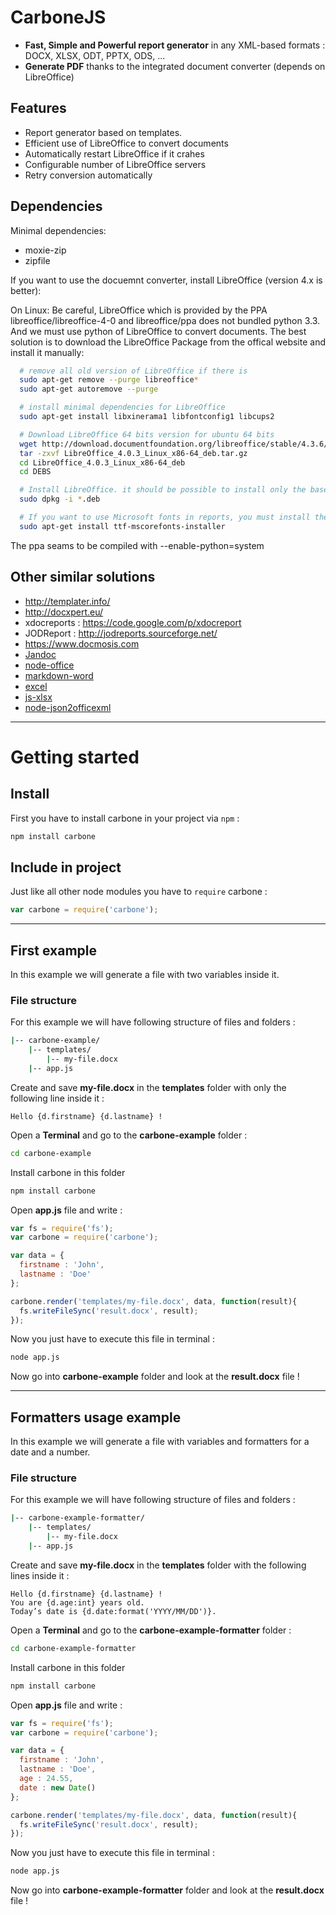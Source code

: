 CarboneJS
=========

- **Fast, Simple and Powerful report generator** in any XML-based formats : DOCX, XLSX, ODT, PPTX, ODS, ...
- **Generate PDF** thanks to the integrated document converter (depends on LibreOffice)

Features
--------

- Report generator based on templates.
- Efficient use of LibreOffice to convert documents 
- Automatically restart LibreOffice if it crahes
- Configurable number of LibreOffice servers
- Retry conversion automatically

Dependencies
------------

Minimal dependencies: 
- moxie-zip 
- zipfile

If you want to use the docuemnt converter, install LibreOffice (version 4.x is better):

On Linux:
Be careful, LibreOffice which is provided by the PPA libreoffice/libreoffice-4-0 and libreoffice/ppa does not bundled python 3.3. And we must use python of LibreOffice to convert documents. The best solution is to download the LibreOffice Package from the offical website and install it manually:

```bash
  # remove all old version of LibreOffice if there is
  sudo apt-get remove --purge libreoffice*
  sudo apt-get autoremove --purge

  # install minimal dependencies for LibreOffice
  sudo apt-get install libxinerama1 libfontconfig1 libcups2

  # Download LibreOffice 64 bits version for ubuntu 64 bits
  wget http://download.documentfoundation.org/libreoffice/stable/4.3.6/deb/x86_64/LibreOffice_4.3.6_Linux_x86-64_deb.tar.gz
  tar -zxvf LibreOffice_4.0.3_Linux_x86-64_deb.tar.gz
  cd LibreOffice_4.0.3_Linux_x86-64_deb
  cd DEBS

  # Install LibreOffice. it should be possible to install only the base but I'm not sure
  sudo dpkg -i *.deb

  # If you want to use Microsoft fonts in reports, you must install the fonts on the server (Andale Mono, Arial Black, Arial, Comic Sans MS, Courier New, Georgia, Impact,Times New Roman, Trebuchet, Verdana,Webdings)
  sudo apt-get install ttf-mscorefonts-installer
```
The ppa seams to be compiled with  --enable-python=system


Other similar solutions
-----------------------
- http://templater.info/
- http://docxpert.eu/
- xdocreports : https://code.google.com/p/xdocreport
- JODReport : http://jodreports.sourceforge.net/
- https://www.docmosis.com
- [Jandoc](https://github.com/jgnewman/jandoc)
- [node-office](https://github.com/dkiyatkin/node-office)
- [markdown-word](https://github.com/Trimeego/markdown-word)
- [excel](https://github.com/trevordixon/excel.js)
- [js-xlsx](https://github.com/Niggler/js-xlsx)
- [node-json2officexml](https://github.com/pimetrai/node-json2officexml)


---

# Getting started

## Install
First you have to install carbone in your project via `npm` :

```bash
npm install carbone
```

## Include in project
Just like all other node modules you have to `require` carbone :

```javascript
var carbone = require('carbone');
```

---

## First example
In this example we will generate a file with two variables inside it.

### File structure
For this example we will have following structure of files and folders :

```bash
|-- carbone-example/
    |-- templates/
        |-- my-file.docx
    |-- app.js
```

Create and save **my-file.docx** in the **templates** folder with only the following line inside it :

```text
Hello {d.firstname} {d.lastname} !
```

Open a **Terminal** and go to the **carbone-example** folder :

```bash
cd carbone-example
```

Install carbone in this folder

```javascript
npm install carbone
```

Open **app.js** file and write :

```javascript
var fs = require('fs');
var carbone = require('carbone');

var data = {
  firstname : 'John',
  lastname : 'Doe'
};

carbone.render('templates/my-file.docx', data, function(result){
  fs.writeFileSync('result.docx', result);
});
```

Now you just have to execute this file in terminal :

```bash
node app.js
```

Now go into **carbone-example** folder and look at the **result.docx** file !

---

## Formatters usage example
In this example we will generate a file with variables and formatters for a date and a number.

### File structure
For this example we will have following structure of files and folders :

```bash
|-- carbone-example-formatter/
    |-- templates/
        |-- my-file.docx
    |-- app.js
```

Create and save **my-file.docx** in the **templates** folder with the following lines inside it :

```text
Hello {d.firstname} {d.lastname} !
You are {d.age:int} years old.
Today’s date is {d.date:format('YYYY/MM/DD')}.
```

Open a **Terminal** and go to the **carbone-example-formatter** folder :

```bash
cd carbone-example-formatter
```

Install carbone in this folder

```javascript
npm install carbone
```

Open **app.js** file and write :

```javascript
var fs = require('fs');
var carbone = require('carbone');

var data = {
  firstname : 'John',
  lastname : 'Doe',
  age : 24.55,
  date : new Date()
};

carbone.render('templates/my-file.docx', data, function(result){
  fs.writeFileSync('result.docx', result);
});
```

Now you just have to execute this file in terminal :

```bash
node app.js
```

Now go into **carbone-example-formatter** folder and look at the **result.docx** file !
